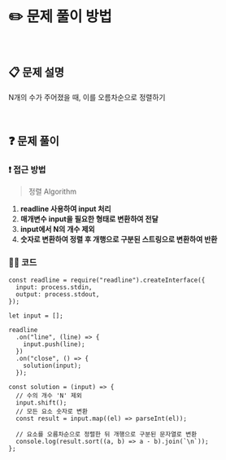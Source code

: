 # ✏️ 문제 풀이 방법
<br>

## 📋 문제 설명
N개의 수가 주어졌을 때, 이를 오름차순으로 정렬하기

<br />

## ❓ 문제 풀이

### ❗️ 접근 방법
> 정렬 Algorithm

1. **readline 사용하여 input 처리**
2. **매개변수 input을 필요한 형태로 변환하여 전달**
3. **input에서 N의 개수 제외**
4. **숫자로 변환하여 정렬 후 개행으로 구분된 스트링으로 변환하여 반환**

### 👩‍💻 코드

```node
const readline = require("readline").createInterface({
  input: process.stdin,
  output: process.stdout,
});

let input = [];

readline
  .on("line", (line) => {
    input.push(line);
  })
  .on("close", () => {
    solution(input);
  });

const solution = (input) => {
  // 수의 개수 'N' 제외
  input.shift();
  // 모든 요소 숫자로 변환
  const result = input.map((el) => parseInt(el));

  // 요소를 오름차순으로 정렬한 뒤 개행으로 구분된 문자열로 변환
  console.log(result.sort((a, b) => a - b).join(`\n`));
};
```


